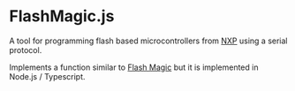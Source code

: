 # FlashMagic.js

A tool for programming flash based microcontrollers from [NXP](http://www.nxp.com/microcontrollers) using a serial protocol.

Implements a function similar to [Flash Magic](http://www.flashmagictool.com) but it is implemented in Node.js / Typescript.
